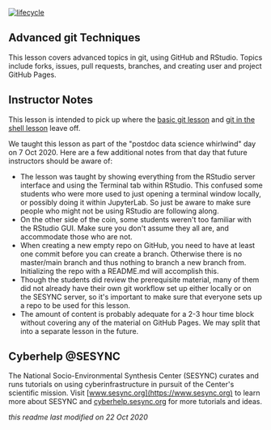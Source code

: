 [![lifecycle](https://img.shields.io/badge/lifecycle-stable-brightgreen.svg)](https://github.com/SESYNC-ci/sesync-ci.github.io/blob/master/lesson/lesson-lifecycle.md#stable)

## Advanced git Techniques

This lesson covers advanced topics in git, using GitHub and RStudio. 
Topics include forks, issues, pull requests, branches, and creating user and project GitHub Pages.

## Instructor Notes

This lesson is intended to pick up where the [basic git lesson](https://cyberhelp.sesync.org/basic-git-lesson) 
and [git in the shell lesson](https://cyberhelp.sesync.org/git-in-the-shell-lesson) leave off.

We taught this lesson as part of the "postdoc data science whirlwind" day on 7 Oct 2020.
Here are a few additional notes from that day that future instructors should be aware of:

- The lesson was taught by showing everything from the RStudio server interface and using the Terminal
tab within RStudio. This confused some students who were more used to just opening a terminal window
locally, or possibly doing it within JupyterLab. So just be aware to make sure people who might not
be using RStudio are following along.
- On the other side of the coin, some students weren't too familiar with the RStudio GUI. Make sure
you don't assume they all are, and accommodate those who are not.
- When creating a new empty repo on GitHub, you need to have at least one commit before you can
create a branch. Otherwise there is no master/main branch and thus nothing to branch a new branch from.
Initializing the repo with a README.md will accomplish this.
- Though the students did review the prerequisite material, many of them did not already have their own
git workflow set up either locally or on the SESYNC server, so it's important to make sure that everyone
sets up a repo to be used for this lesson.
- The amount of content is probably adequate for a 2-3 hour time block without covering any of the 
material on GitHub Pages. We may split that into a separate lesson in the future.

## Cyberhelp @SESYNC

The National Socio-Environmental Synthesis Center (SESYNC) curates and runs
tutorials on using cyberinfrastructure in pursuit of the Center's scientific
mission. Visit [www.sesync.org](https://www.sesync.org) to learn more about
SESYNC and [cyberhelp.sesync.org](https://cyberhelp.sesync.org) for more
tutorials and ideas.

*this readme last modified on 22 Oct 2020*

